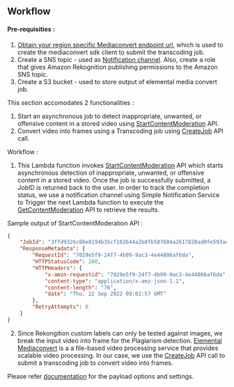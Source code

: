 ## **Workflow**

#### **Pre-requisities :**
1. [Obtain your region specific Mediaconvert endpoint url](https://docs.aws.amazon.com/sdk-for-javascript/v2/developer-guide/emc-examples-getendpoint.html), which is used to create the mediaconvert sdk client to submit the transcoding job.
2. Create a SNS topic - used as [Notification channel](https://docs.aws.amazon.com/rekognition/latest/APIReference/API_NotificationChannel.html). Also, create a role that gives Amazon Rekognition publishing permissions to the Amazon SNS topic.
3. Create a S3 bucket -  used to store output of elemental media convert job.


This section accomodates 2 functionalities :
1. Start an asynchronous job to detect inappropriate, unwanted, or offensive content in a stored video using [StartContentModeration](https://docs.aws.amazon.com/rekognition/latest/APIReference/API_StartContentModeration.html) API.
2. Convert video into frames using a Transcoding job using [CreateJob](https://docs.aws.amazon.com/mediaconvert/latest/apireference/jobs.html#jobspost) API call.

Workflow :

1. This Lambda function invokes [StartContentModeration](https://docs.aws.amazon.com/rekognition/latest/APIReference/API_StartContentModeration.html) API which starts asynchronous detection of inappropriate, unwanted, or offensive content in a stored video. Once the job is successfully submitted, a JobID is returned back to the user. In order to track the completion status, we use a notification channel using Simple Notification Service to Trigger the next Lambda function to execute the [GetContentModeration](https://docs.aws.amazon.com/rekognition/latest/APIReference/API_GetContentModeration.html) API to retrieve the results.

Sample output of StartContentModeration API :

```json
{
	"JobId": "3ffd9326c88e8194b35cf102644a2b8fb587684a2617820ad0fe593ac75ae525",
	"ResponseMetadata": {
		"RequestId": "7029e5f9-24f7-4b99-9ac3-4e44806af6da",
		"HTTPStatusCode": 200,
		"HTTPHeaders": {
			"x-amzn-requestid": "7029e5f9-24f7-4b99-9ac3-4e44806af6da",
			"content-type": "application/x-amz-json-1.1",
			"content-length": "76",
			"date": "Thu, 22 Sep 2022 09:02:57 GMT"
		},
		"RetryAttempts": 0
	}
}
```

2. Since Rekongition custom labels can only be tested against images, we break the input video into frame for the Plagiarism detection. [Elemental Mediaconvert](https://docs.aws.amazon.com/mediaconvert/latest/ug/what-is.html) is a a file-based video processing service that provides scalable video processing. In our case, we use the [CreateJob](https://docs.aws.amazon.com/mediaconvert/latest/apireference/jobs.html#jobspost) API call to submit a transcoding job to convert video into frames.

Please refer [documentation](https://docs.aws.amazon.com/mediaconvert/latest/apireference/jobs.html#jobs-request-examples) for the payload options and settings.
